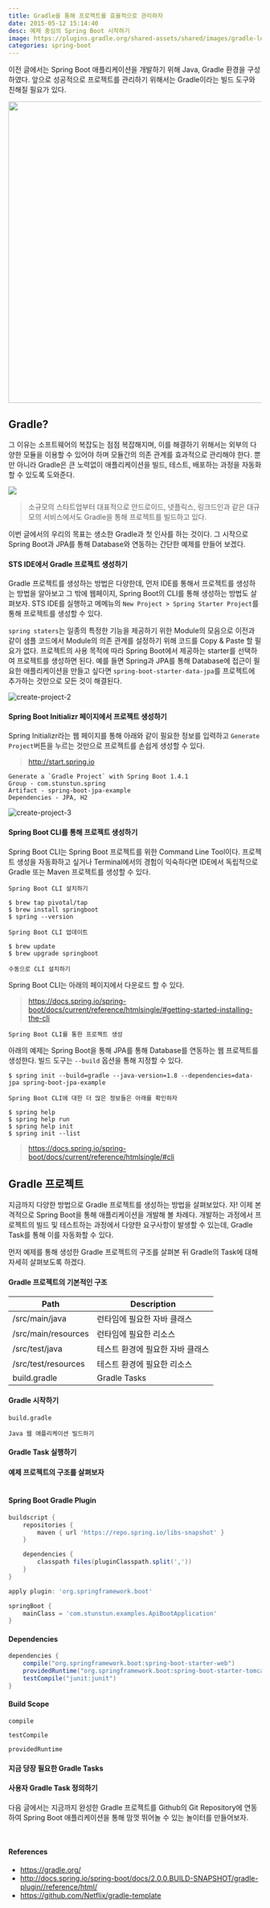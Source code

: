 ```yaml
---
title: Gradle을 통해 프로젝트를 효율적으로 관리하자
date: 2015-05-12 15:14:40
desc: 예제 중심의 Spring Boot 시작하기
image: https://plugins.gradle.org/shared-assets/shared/images/gradle-logo-horizontal.svg
categories: spring-boot
---
```


이전 글에서는 Spring Boot 애플리케이션을 개발하기 위해 Java, Gradle 환경을 구성하였다. 앞으로 성공적으로 프로젝트를 관리하기 위해서는 Gradle이라는 빌드 도구와 친해질 필요가 있다.

<img src='https://gradle.org/images/homepage/gradle-org-hero.png' width='600' />

## Gradle?

그 이유는 소프트웨어의 복잡도는 점점 복잡해지며, 이를 해결하기 위해서는 외부의 다양한 모듈을 이용할 수 있어야 하며 모듈간의 의존 관계를 효과적으로 관리해야 한다. 뿐만 아니라 Gradle은 큰 노력없이 애플리케이션을 빌드, 테스트, 배포하는 과정을 자동화할 수 있도록 도와준다.

<img src='https://gradle.org/images/homepage/android-blue.svg' />

> 소규모의 스타트업부터 대표적으로 안드로이드, 넷플릭스, 링크드인과 같은 대규모의 서비스에서도 Gradle을 통해 프로젝트를 빌드하고 있다.

이번 글에서의 우리의 목표는 생소한 Gradle과 첫 인사를 하는 것이다. 그 시작으로 Spring Boot과 JPA를 통해 Database와 연동하는 간단한 예제를 만들어 보겠다.

#### STS IDE에서 Gradle 프로젝트 생성하기

Gradle 프로젝트를 생성하는 방법은 다양한데, 먼저 IDE를 통해서 프로젝트를 생성하는 방법을 알아보고 그 밖에 웹페이지, Spring Boot의 CLI를 통해 생성하는 방법도 살펴보자. STS IDE를 실행하고 메메뉴의 `New Project > Spring Starter Project`를 통해 프로젝트를 생성할 수 있다.

`spring staters`는 일종의 특정한 기능을 제공하기 위한 Module의 모음으로 이전과 같이 샘플 코드에서 Module의 의존 관계를 설정하기 위해 코드를 Copy & Paste 할 필요가 없다. 프로젝트의 사용 목적에 따라 Spring Boot에서 제공하는 starter를 선택하여 프로젝트를 생성하면 된다. 예를 들면 Spring과 JPA를 통해 Database에 접근이 필요한 애플리케이션을 만들고 싶다면 `spring-boot-starter-data-jpa`를 프로젝트에 추가하는 것만으로 모든 것이 해결된다.

![create-project-2](http://image.toast.com/aaaaahq/create-boot-2.png)

#### Spring Boot Initializr 페이지에서 프로젝트 생성하기

Spring Initializr라는 웹 페이지를 통해 아래와 같이 필요한 정보를 입력하고 `Generate Project`버튼을 누르는 것만으로 프로젝트를 손쉽게 생성할 수 있다.

> http://start.spring.io

```
Generate a `Gradle Project` with Spring Boot 1.4.1
Group - com.stunstun.spring
Artifact - spring-boot-jpa-example
Dependencies - JPA, H2
```

![create-project-3](http://image.toast.com/aaaaahq/create-boot-3.png)

#### Spring Boot CLI를 통해 프로젝트 생성하기

Spring Boot CLI는 Spring Boot 프로젝트를 위한 Command Line Tool이다. 프로젝트 생성을 자동화하고 싶거나 Terminal에서의 경험이 익숙하다면 IDE에서 독립적으로 Gradle 또는 Maven 프로젝트를 생성할 수 있다. 

`Spring Boot CLI 설치하기`

```
$ brew tap pivotal/tap
$ brew install springboot
$ spring --version
```

`Spring Boot CLI 업데이트`

```
$ brew update
$ brew upgrade springboot
```

`수동으로 CLI 설치하기`

Spring Boot CLI는 아래의 페이지에서 다운로드 할 수 있다.

> https://docs.spring.io/spring-boot/docs/current/reference/htmlsingle/#getting-started-installing-the-cli

`Spring Boot CLI를 통한 프로젝트 생성`

아래의 예제는 Spring Boot을 통해 JPA를 통해 Database를 연동하는 웹 프로젝트를 생성한다. 빌드 도구는 `--build` 옵션을 통해 지정할 수 있다.

```
$ spring init --build=gradle --java-version=1.8 --dependencies=data-jpa spring-boot-jpa-example
```

`Spring Boot CLI에 대한 더 많은 정보들은 아래를 확인하자`

```
$ spring help
$ spring help run
$ spring help init
$ spring init --list
```

> https://docs.spring.io/spring-boot/docs/current/reference/htmlsingle/#cli


## Gradle 프로젝트

지금까지 다양한 방법으로 Gradle 프로젝트를 생성하는 방법을 살펴보았다. 자! 이제 본격적으로 Spring Boot을 통해 애플리케이션을 개발해 볼 차례다. 개발하는 과정에서 프로젝트의 빌드 및 테스트하는 과정에서 다양한 요구사항이 발생할 수 있는데, Gradle Task를 통해 이를 자동화할 수 있다.

먼저 예제를 통해 생성한 Gradle 프로젝트의 구조를 살펴본 뒤 Gradle의 Task에 대해 자세히 살펴보도록 하겠다.

#### Gradle 프로젝트의 기본적인 구조
 
Path | Description
--|--
/src/main/java	| 런타임에 필요한 자바 클래스
/src/main/resources	| 런타임에 필요한 리소스
/src/test/java | 테스트 환경에 필요한 자바 클래스
/src/test/resources	| 테스트 환경에 필요한 리소스
build.gradle | Gradle Tasks

#### Gradle 시작하기

`build.gradle`

`Java 웹 애플리케이션 빌드하기`

#### Gradle Task 실행하기

#### 예제 프로젝트의 구조를 살펴보자

```
```

#### Spring Boot Gradle Plugin

```groovy
buildscript {
	repositories {
		maven { url 'https://repo.spring.io/libs-snapshot' }
	}

	dependencies {
		classpath files(pluginClasspath.split(','))
	}
}

apply plugin: 'org.springframework.boot'

springBoot {
    mainClass = 'com.stunstun.examples.ApiBootApplication'
}
```

#### Dependencies

```groovy
dependencies {
    compile("org.springframework.boot:spring-boot-starter-web")
    providedRuntime("org.springframework.boot:spring-boot-starter-tomcat")
    testCompile("junit:junit")
}
```

#### Build Scope

`compile`

`testCompile`

`providedRuntime`

#### 지금 당장 필요한 Gradle Tasks

#### 사용자 Gradle Task 정의하기


다음 글에서는 지금까지 완성한 Gradle 프로젝트를 Github의 Git Repository에 연동하여 Spring Boot 애플리케이션을 통해 맘껏 뛰어놀 수 있는 놀이터를 만들어보자.

<br>

#### References

- https://gradle.org/
- http://docs.spring.io/spring-boot/docs/2.0.0.BUILD-SNAPSHOT/gradle-plugin//reference/html/
- https://github.com/Netflix/gradle-template
